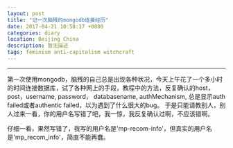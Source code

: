 ```yaml
---
layout: post
title: "记一次脑残的mongodb连接经历"
date: 2017-04-21 10:58:17 +0800
categories: diary
location: Beijing China
description: 暂无描述
tags: feminism anti-capitalism witchcraft
---
```

---

第一次使用mongodb，脑残的自己总是出现各种状况，今天上午花了一个多小时的时间连接数据库，试了各种网上的手段，教程中的方法，反复确认的host，post，username, password， databasename, authMechanism, 总是显示auth failed或者authentic failed，以为遇到了什么很大的bug。
于是只能请教别人，别人过来一看，你的用户名写错了吧，我一惊，我反复确认过啊，不应该错啊。

仔细一看，果然写错了，我写的用户名是'mp-recom-info'，但真实的用户名是'mp_recom_info'，简直不能再蠢。
